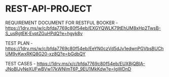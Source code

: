 # REST-API-PROJECT
REQUIREMENT DOCUMENT FOR RESTFUL BOOKER -
https://1drv.ms/w/c/bfda7769c80f54eb/EXGYQWLK79tEhUM8xHp2TwsB-S_usRgtEK-EvptZGuHPdQ?e=hgyk8v

TEST PLAN -
https://1drv.ms/w/c/bfda7769c80f54eb/EeYN0czVd5dJv1edwnPGVbsBUChUM9vKwxRKQ8G20-xz8Q?e=bGdbQY

TEST CASES -
https://1drv.ms/x/c/bfda7769c80f54eb/EUXBjQBIA-JNoBlJyNeXUFwBVw17kWNImT6P_9EU1MkKdw?e=IgWDnD
